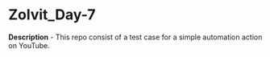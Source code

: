 # Zolvit_Day-7

**Description** - This repo consist of a test case for a simple automation action on YouTube.